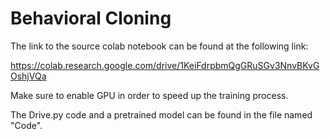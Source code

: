 # Behavioral Cloning

The link to the source colab notebook can be found at the following link:

https://colab.research.google.com/drive/1KeiFdrpbmQgGRuSGv3NnvBKvGOshjVQa

Make sure to enable GPU in order to speed up the training process.

The Drive.py code and a pretrained model can be found in the file named "Code".
